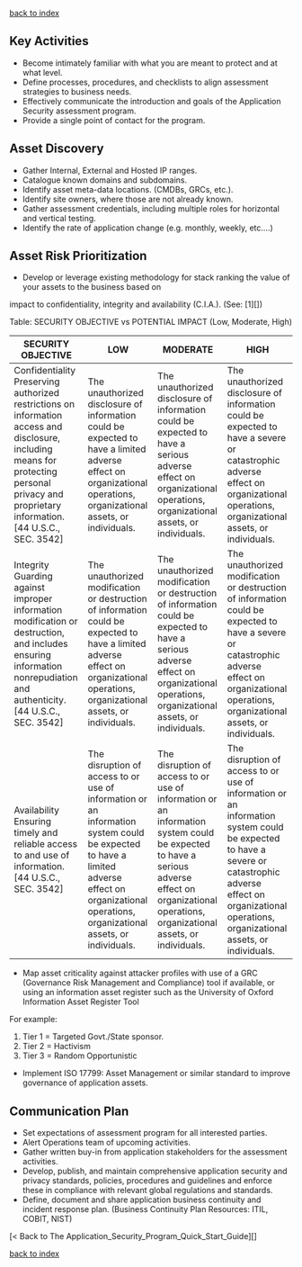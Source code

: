 [back to index][index]

Key Activities
--------------

-   Become intimately familiar with what you are meant to protect and at
    what level.
-   Define processes, procedures, and checklists to align assessment
    strategies to business needs.
-   Effectively communicate the introduction and goals of the
    Application Security assessment program.
-   Provide a single point of contact for the program.

<span id="Asset Discovery"></span>

Asset Discovery
---------------

-   Gather Internal, External and Hosted IP ranges.
-   Catalogue known domains and subdomains.
-   Identify asset meta-data locations. (CMDBs, GRCs, etc.).
-   Identify site owners, where those are not already known.
-   Gather assessment credentials, including multiple roles for
    horizontal and vertical testing.
-   Identify the rate of application change (e.g. monthly, weekly,
    etc.…)

<span id="Asset Risk Prioritization"></span>

Asset Risk Prioritization
-------------------------

-   Develop or leverage existing methodology for stack ranking the value
    of your assets to the business based on

impact to confidentiality, integrity and availability (C.I.A.). (See:
[1][])

Table: SECURITY OBJECTIVE vs POTENTIAL IMPACT (Low, Moderate, High)

| SECURITY OBJECTIVE  | LOW |  MODERATE | HIGH 
|---------------------|------------------------|-----------|-------
| Confidentiality Preserving authorized restrictions on information access and disclosure, including means for protecting personal privacy and proprietary information. [44 U.S.C., SEC. 3542]   | The unauthorized disclosure of information could be expected to have a limited adverse effect on organizational operations, organizational assets, or individuals.                                |    The unauthorized disclosure of information could be expected to have a serious adverse effect on organizational operations, organizational assets, or individuals.                                 |   The unauthorized disclosure of information could be expected to have a severe or catastrophic adverse effect on organizational operations, organizational assets, or individuals.
|   Integrity Guarding against improper information modification or destruction, and includes ensuring information nonrepudiation and authenticity. [44 U.S.C., SEC. 3542]                      |    The unauthorized modification or destruction of information could be expected to have a limited adverse effect on organizational operations, organizational assets, or individuals.               |    The unauthorized modification or destruction of information could be expected to have a serious adverse effect on organizational operations, organizational assets, or individuals.                |   The unauthorized modification or destruction of information could be expected to have a severe or catastrophic adverse effect on organizational operations, organizational assets, or individuals.
|   Availability Ensuring timely and reliable access to and use of information. [44 U.S.C., SEC. 3542]                                                                                           |   The disruption of access to or use of information or an information system could be expected to have a limited adverse effect on organizational operations, organizational assets, or individuals.  |  The disruption of access to or use of information or an information system could be expected to have a serious adverse effect on organizational operations, organizational assets, or individuals.  |  The disruption of access to or use of information or an information system could be expected to have a severe or catastrophic adverse effect on organizational operations, organizational assets, or individuals.

-   Map asset criticality against attacker profiles with use of a GRC
    (Governance Risk Management and Compliance) tool if available, or
    using an information asset register such as the University of Oxford
    Information Asset Register Tool

For example:

1.  Tier 1 = Targeted Govt./State sponsor.
2.  Tier 2 = Hactivism
3.  Tier 3 = Random Opportunistic

-   Implement ISO 17799: Asset Management or similar standard to improve
    governance of application assets.

<span id="Communication Plan"></span>

Communication Plan
------------------

-   Set expectations of assessment program for all interested parties.
-   Alert Operations team of upcoming activities.
-   Gather written buy-in from application stakeholders for the
    assessment activities.
-   Develop, publish, and maintain comprehensive application security
    and privacy standards, policies, procedures and guidelines and
    enforce these in compliance with relevant global regulations and
    standards.
-   Define, document and share application business continuity and
    incident response plan. (Business Continuity Plan Resources: ITIL,
    COBIT, NIST)

[\< Back to The Application\_Security\_Program\_Quick\_Start\_Guide][]


[back to index][index]

[index]: index.md "Index"
